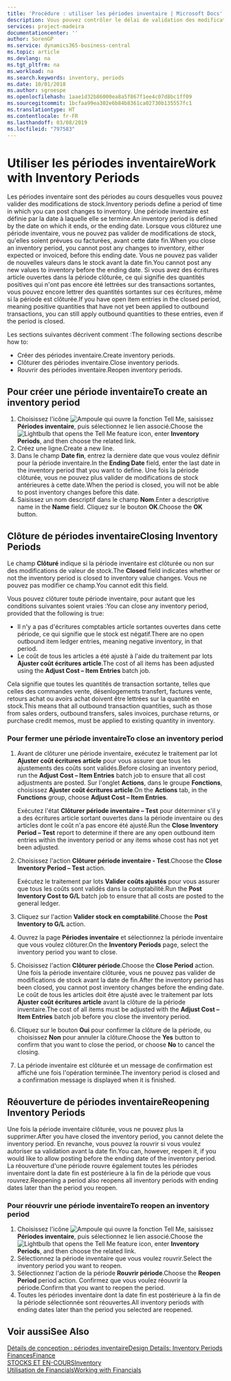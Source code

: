 ```yaml
---
title: 'Procédure : utiliser les périodes inventaire | Microsoft Docs'
description: Vous pouvez contrôler le délai de validation des modifications du stock en définissant des périodes inventaire.
services: project-madeira
documentationcenter: ''
author: SorenGP
ms.service: dynamics365-business-central
ms.topic: article
ms.devlang: na
ms.tgt_pltfrm: na
ms.workload: na
ms.search.keywords: inventory, periods
ms.date: 10/01/2018
ms.author: sgroespe
ms.openlocfilehash: 1aae1d32b86000ea8a5f867f1ee4c07d8bc1ff09
ms.sourcegitcommit: 1bcfaa99ea302e6b84b8361ca02730b135557fc1
ms.translationtype: HT
ms.contentlocale: fr-FR
ms.lasthandoff: 03/08/2019
ms.locfileid: "797583"
---
```

# <a name="work-with-inventory-periods"></a><span data-ttu-id="438bf-103">Utiliser les périodes inventaire</span><span class="sxs-lookup"><span data-stu-id="438bf-103">Work with Inventory Periods</span></span>
<span data-ttu-id="438bf-104">Les périodes inventaire sont des périodes au cours desquelles vous pouvez valider des modifications de stock.</span><span class="sxs-lookup"><span data-stu-id="438bf-104">Inventory periods define a period of time in which you can post changes to inventory.</span></span> <span data-ttu-id="438bf-105">Une période inventaire est définie par la date à laquelle elle se termine.</span><span class="sxs-lookup"><span data-stu-id="438bf-105">An inventory period is defined by the date on which it ends, or the ending date.</span></span> <span data-ttu-id="438bf-106">Lorsque vous clôturez une période inventaire, vous ne pouvez pas valider de modifications de stock, qu'elles soient prévues ou facturées, avant cette date fin.</span><span class="sxs-lookup"><span data-stu-id="438bf-106">When you close an inventory period, you cannot post any changes to inventory, either expected or invoiced, before this ending date.</span></span> <span data-ttu-id="438bf-107">Vous ne pouvez pas valider de nouvelles valeurs dans le stock avant la date fin.</span><span class="sxs-lookup"><span data-stu-id="438bf-107">You cannot post any new values to inventory before the ending date.</span></span> <span data-ttu-id="438bf-108">Si vous avez des écritures article ouvertes dans la période clôturée, ce qui signifie des quantités positives qui n'ont pas encore été lettrées sur des transactions sortantes, vous pouvez encore lettrer des quantités sortantes sur ces écritures, même si la période est clôturée.</span><span class="sxs-lookup"><span data-stu-id="438bf-108">If you have open item entries in the closed period, meaning positive quantities that have not yet been applied to outbound transactions, you can still apply outbound quantities to these entries, even if the period is closed.</span></span>  

<span data-ttu-id="438bf-109">Les sections suivantes décrivent comment :</span><span class="sxs-lookup"><span data-stu-id="438bf-109">The following sections describe how to:</span></span>  

* <span data-ttu-id="438bf-110">Créer des périodes inventaire.</span><span class="sxs-lookup"><span data-stu-id="438bf-110">Create inventory periods.</span></span>  
* <span data-ttu-id="438bf-111">Clôturer des périodes inventaire.</span><span class="sxs-lookup"><span data-stu-id="438bf-111">Close inventory periods.</span></span>  
* <span data-ttu-id="438bf-112">Rouvrir des périodes inventaire.</span><span class="sxs-lookup"><span data-stu-id="438bf-112">Reopen inventory periods.</span></span>  

## <a name="to-create-an-inventory-period"></a><span data-ttu-id="438bf-113">Pour créer une période inventaire</span><span class="sxs-lookup"><span data-stu-id="438bf-113">To create an inventory period</span></span>  
1. <span data-ttu-id="438bf-114">Choisissez l'icône ![Ampoule qui ouvre la fonction Tell Me](media/ui-search/search_small.png "Dites-moi ce que vous voulez faire"), saisissez **Périodes inventaire**, puis sélectionnez le lien associé.</span><span class="sxs-lookup"><span data-stu-id="438bf-114">Choose the ![Lightbulb that opens the Tell Me feature](media/ui-search/search_small.png "Tell me what you want to do") icon, enter **Inventory Periods**, and then choose the related link.</span></span>  
2. <span data-ttu-id="438bf-115">Créez une ligne.</span><span class="sxs-lookup"><span data-stu-id="438bf-115">Create a new line.</span></span>  
3. <span data-ttu-id="438bf-116">Dans le champ **Date fin**, entrez la dernière date que vous voulez définir pour la période inventaire.</span><span class="sxs-lookup"><span data-stu-id="438bf-116">In the **Ending Date** field, enter the last date in the inventory period that you want to define.</span></span> <span data-ttu-id="438bf-117">Une fois la période clôturée, vous ne pouvez plus valider de modifications de stock antérieures à cette date.</span><span class="sxs-lookup"><span data-stu-id="438bf-117">When the period is closed, you will not be able to post inventory changes before this date.</span></span>  
4. <span data-ttu-id="438bf-118">Saisissez un nom descriptif dans le champ **Nom**.</span><span class="sxs-lookup"><span data-stu-id="438bf-118">Enter a descriptive name in the **Name** field.</span></span> <span data-ttu-id="438bf-119">Cliquez sur le bouton **OK**.</span><span class="sxs-lookup"><span data-stu-id="438bf-119">Choose the **OK** button.</span></span>  

## <a name="closing-inventory-periods"></a><span data-ttu-id="438bf-120">Clôture de périodes inventaire</span><span class="sxs-lookup"><span data-stu-id="438bf-120">Closing Inventory Periods</span></span>  
<span data-ttu-id="438bf-121">Le champ **Clôturé** indique si la période inventaire est clôturée ou non sur des modifications de valeur de stock.</span><span class="sxs-lookup"><span data-stu-id="438bf-121">The **Closed** field indicates whether or not the inventory period is closed to inventory value changes.</span></span> <span data-ttu-id="438bf-122">Vous ne pouvez pas modifier ce champ.</span><span class="sxs-lookup"><span data-stu-id="438bf-122">You cannot edit this field.</span></span>  

<span data-ttu-id="438bf-123">Vous pouvez clôturer toute période inventaire, pour autant que les conditions suivantes soient vraies :</span><span class="sxs-lookup"><span data-stu-id="438bf-123">You can close any inventory period, provided that the following is true:</span></span>  

* <span data-ttu-id="438bf-124">Il n'y a pas d'écritures comptables article sortantes ouvertes dans cette période, ce qui signifie que le stock est négatif.</span><span class="sxs-lookup"><span data-stu-id="438bf-124">There are no open outbound item ledger entries, meaning negative inventory, in that period.</span></span>  
* <span data-ttu-id="438bf-125">Le coût de tous les articles a été ajusté à l'aide du traitement par lots **Ajuster coût écritures article**.</span><span class="sxs-lookup"><span data-stu-id="438bf-125">The cost of all items has been adjusted using the **Adjust Cost – Item Entries** batch job.</span></span>  

<span data-ttu-id="438bf-126">Cela signifie que toutes les quantités de transaction sortante, telles que celles des commandes vente, désenlogements transfert, factures vente, retours achat ou avoirs achat doivent être lettrées sur la quantité en stock.</span><span class="sxs-lookup"><span data-stu-id="438bf-126">This means that all outbound transaction quantities, such as those from sales orders, outbound transfers, sales invoices, purchase returns, or purchase credit memos, must be applied to existing quantity in inventory.</span></span>  

### <a name="to-close-an-inventory-period"></a><span data-ttu-id="438bf-127">Pour fermer une période inventaire</span><span class="sxs-lookup"><span data-stu-id="438bf-127">To close an inventory period</span></span>  
1. <span data-ttu-id="438bf-128">Avant de clôturer une période inventaire, exécutez le traitement par lot **Ajuster coût écritures article** pour vous assurer que tous les ajustements des coûts sont validés.</span><span class="sxs-lookup"><span data-stu-id="438bf-128">Before closing an inventory period, run the **Adjust Cost – Item Entries** batch job to ensure that all cost adjustments are posted.</span></span> <span data-ttu-id="438bf-129">Sur l'onglet **Actions**, dans le groupe **Fonctions**, choisissez **Ajuster coût écritures article**.</span><span class="sxs-lookup"><span data-stu-id="438bf-129">On the **Actions** tab, in the **Functions** group, choose **Adjust Cost – Item Entries**.</span></span>  

     <span data-ttu-id="438bf-130">Exécutez l'état **Clôturer période inventaire – Test** pour déterminer s'il y a des écritures article sortant ouvertes dans la période inventaire ou des articles dont le coût n'a pas encore été ajusté.</span><span class="sxs-lookup"><span data-stu-id="438bf-130">Run the **Close Inventory Period – Test** report to determine if there are any open outbound item entries within the inventory period or any items whose cost has not yet been adjusted.</span></span>  
2. <span data-ttu-id="438bf-131">Choisissez l'action **Clôturer période inventaire - Test**.</span><span class="sxs-lookup"><span data-stu-id="438bf-131">Choose the **Close Inventory Period – Test** action.</span></span>  

     <span data-ttu-id="438bf-132">Exécutez le traitement par lots **Valider coûts ajustés** pour vous assurer que tous les coûts sont validés dans la comptabilité.</span><span class="sxs-lookup"><span data-stu-id="438bf-132">Run the **Post Inventory Cost to G/L** batch job to ensure that all costs are posted to the general ledger.</span></span>  
3. <span data-ttu-id="438bf-133">Cliquez sur l'action **Valider stock en comptabilité**.</span><span class="sxs-lookup"><span data-stu-id="438bf-133">Choose the **Post Inventory to G/L** action.</span></span>  
4. <span data-ttu-id="438bf-134">Ouvrez la page **Périodes inventaire** et sélectionnez la période inventaire que vous voulez clôturer.</span><span class="sxs-lookup"><span data-stu-id="438bf-134">On the **Inventory Periods** page, select the inventory period you want to close.</span></span>  
5. <span data-ttu-id="438bf-135">Choisissez l'action **Clôturer période**.</span><span class="sxs-lookup"><span data-stu-id="438bf-135">Choose the **Close Period** action.</span></span> <span data-ttu-id="438bf-136">Une fois la période inventaire clôturée, vous ne pouvez pas valider de modifications de stock avant la date de fin.</span><span class="sxs-lookup"><span data-stu-id="438bf-136">After the inventory period has been closed, you cannot post inventory changes before the ending date.</span></span> <span data-ttu-id="438bf-137">Le coût de tous les articles doit être ajusté avec le traitement par lots **Ajuster coût écritures article** avant la clôture de la période inventaire.</span><span class="sxs-lookup"><span data-stu-id="438bf-137">The cost of all items must be adjusted with the **Adjust Cost – Item Entries** batch job before you close the inventory period.</span></span>  
6. <span data-ttu-id="438bf-138">Cliquez sur le bouton **Oui** pour confirmer la clôture de la période, ou choisissez **Non** pour annuler la clôture.</span><span class="sxs-lookup"><span data-stu-id="438bf-138">Choose the **Yes** button to confirm that you want to close the period, or choose **No** to cancel the closing.</span></span>  
7. <span data-ttu-id="438bf-139">La période inventaire est clôturée et un message de confirmation est affiché une fois l'opération terminée.</span><span class="sxs-lookup"><span data-stu-id="438bf-139">The inventory period is closed and a confirmation message is displayed when it is finished.</span></span>  

## <a name="reopening-inventory-periods"></a><span data-ttu-id="438bf-140">Réouverture de périodes inventaire</span><span class="sxs-lookup"><span data-stu-id="438bf-140">Reopening Inventory Periods</span></span>  
<span data-ttu-id="438bf-141">Une fois la période inventaire clôturée, vous ne pouvez plus la supprimer.</span><span class="sxs-lookup"><span data-stu-id="438bf-141">After you have closed the inventory period, you cannot delete the inventory period.</span></span> <span data-ttu-id="438bf-142">En revanche, vous pouvez la rouvrir si vous voulez autoriser sa validation avant la date fin.</span><span class="sxs-lookup"><span data-stu-id="438bf-142">You can, however, reopen it, if you would like to allow posting before the ending date of the inventory period.</span></span> <span data-ttu-id="438bf-143">La réouverture d'une période rouvre également toutes les périodes inventaire dont la date fin est postérieure à la fin de la période que vous rouvrez.</span><span class="sxs-lookup"><span data-stu-id="438bf-143">Reopening a period also reopens all inventory periods with ending dates later than the period you reopen.</span></span>  

### <a name="to-reopen-an-inventory-period"></a><span data-ttu-id="438bf-144">Pour réouvrir une période inventaire</span><span class="sxs-lookup"><span data-stu-id="438bf-144">To reopen an inventory period</span></span>  
1. <span data-ttu-id="438bf-145">Choisissez l'icône ![Ampoule qui ouvre la fonction Tell Me](media/ui-search/search_small.png "Dites-moi ce que vous voulez faire"), saisissez **Périodes inventaire**, puis sélectionnez le lien associé.</span><span class="sxs-lookup"><span data-stu-id="438bf-145">Choose the ![Lightbulb that opens the Tell Me feature](media/ui-search/search_small.png "Tell me what you want to do") icon, enter **Inventory Periods**, and then choose the related link.</span></span>  
2. <span data-ttu-id="438bf-146">Sélectionnez la période inventaire que vous voulez rouvrir.</span><span class="sxs-lookup"><span data-stu-id="438bf-146">Select the inventory period you want to reopen.</span></span>  
3. <span data-ttu-id="438bf-147">Sélectionnez l'action de la période **Rouvrir période**.</span><span class="sxs-lookup"><span data-stu-id="438bf-147">Choose the **Reopen Period** period action.</span></span> <span data-ttu-id="438bf-148">Confirmez que vous voulez réouvrir la période.</span><span class="sxs-lookup"><span data-stu-id="438bf-148">Confirm that you want to reopen the period.</span></span>  
4. <span data-ttu-id="438bf-149">Toutes les périodes inventaire dont la date fin est postérieure à la fin de la période sélectionnée sont réouvertes.</span><span class="sxs-lookup"><span data-stu-id="438bf-149">All inventory periods with ending dates later than the period you selected are reopened.</span></span>  

## <a name="see-also"></a><span data-ttu-id="438bf-150">Voir aussi</span><span class="sxs-lookup"><span data-stu-id="438bf-150">See Also</span></span>  
[<span data-ttu-id="438bf-151">Détails de conception : périodes inventaire</span><span class="sxs-lookup"><span data-stu-id="438bf-151">Design Details: Inventory Periods</span></span>](design-details-inventory-periods.md)  
[<span data-ttu-id="438bf-152">Finances</span><span class="sxs-lookup"><span data-stu-id="438bf-152">Finance</span></span>](finance.md)  
[<span data-ttu-id="438bf-153">STOCKS ET EN-COURS</span><span class="sxs-lookup"><span data-stu-id="438bf-153">Inventory</span></span>](inventory-manage-inventory.md)  
[<span data-ttu-id="438bf-154">Utilisation de Financials</span><span class="sxs-lookup"><span data-stu-id="438bf-154">Working with Financials</span></span>](ui-work-product.md)
